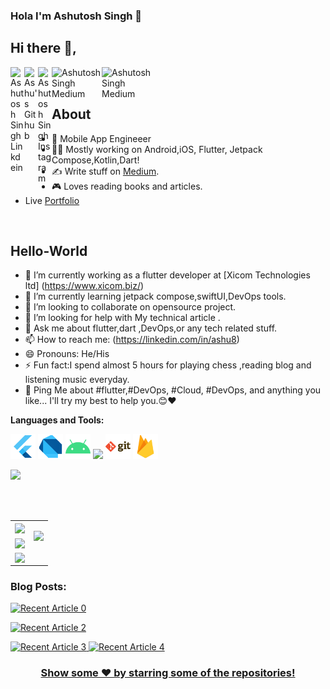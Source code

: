 ### Hola I'm Ashutosh Singh 👋

## Hi there 👋,           

<a href="https://linkedin.com/in/ashu8">
  <img align="left" alt="Ashutosh Singh Linkdein" width="22px" src="https://cdn.jsdelivr.net/npm/simple-icons@v3/icons/linkedin.svg" />
</a>
<a href="https://github.com/ashut08">
  <img align="left" alt="Ashu's Github" width="22px" src="https://cdn.jsdelivr.net/npm/simple-icons@v3/icons/github.svg" />
</a>
<a href="https://www.instagram.com/love_coding_with_ashu/">
  <img align="left" alt="Ashutosh Singh Instagram" width="22px" src="https://cdn.jsdelivr.net/npm/simple-icons@v3/icons/instagram.svg" />
</a>
<a href="https://ashuflutterdev.medium.com">
  <img align="left" alt="Ashutosh Singh Medium"  width="80px" src="https://miro.medium.com/max/968/1*F6SrJR7_s95r6oCF3ugMZw.png" />
</a>
<a href="https://stackoverflow.com/users/13400001/ashutosh-singh">
  <img align="left" alt="Ashutosh Singh Medium"  width="80px" src="https://cdn.sstatic.net/sites/stackoverflow/img/logo.png" />
</a>



<br/>
<br/>

## About


- 📱 Mobile App Engineeer
- 👨‍💻 Mostly working on Android,iOS, Flutter, Jetpack Compose,Kotlin,Dart!
- ✍️ Write stuff on [Medium](https://ashuflutterdev.medium.com).
- 🎮 Loves reading books and articles.
-   Live [Portfolio](http://lovecodingwithashu.tech/)

<br/>

## Hello-World
- 🔭 I’m currently working as a flutter developer at  [Xicom Technologies ltd] (https://www.xicom.biz/)
- 🌱 I’m currently learning jetpack compose,swiftUI,DevOps tools.
- 👯 I’m looking to collaborate on opensource project.
- 🤔 I’m looking for help with My technical article .
- 💬 Ask me about flutter,dart ,DevOps,or any tech related stuff.
- 📫 How to reach me: (https://linkedin.com/in/ashu8) 
- 😄 Pronouns: He/His
- ⚡ Fun fact:I spend almost 5 hours for playing chess ,reading blog and listening music everyday.
- 💬 Ping Me about  #flutter,#DevOps,  #Cloud, #DevOps, and anything you like... I'll try my best to help you.😊❤


**Languages and Tools:**  

<code><img height="40" src="https://raw.githubusercontent.com/github/explore/80688e429a7d4ef2fca1e82350fe8e3517d3494d/topics/flutter/flutter.png"></code>
<code><img height="40" src="https://raw.githubusercontent.com/github/explore/80688e429a7d4ef2fca1e82350fe8e3517d3494d/topics/dart/dart.png"></code>
<code><img height="40" src="https://raw.githubusercontent.com/github/explore/80688e429a7d4ef2fca1e82350fe8e3517d3494d/topics/android/android.png"></code>
<code><img height="40" src="https://upload.wikimedia.org/wikipedia/commons/c/c3/Python-logo-notext.svg"></code>
<code><img height="40" src="https://raw.githubusercontent.com/github/explore/80688e429a7d4ef2fca1e82350fe8e3517d3494d/topics/git/git.png"></code>
<code><img height="40" src="https://raw.githubusercontent.com/github/explore/80688e429a7d4ef2fca1e82350fe8e3517d3494d/topics/firebase/firebase.png"></code>

<code><img height="40" src="https://pbs.twimg.com/profile_images/1399329694340747271/T5fbWxtN_400x400.png" >

</code>


<br/>





<table>
    <tr>
        <td>
            <img src="https://spotify-recently-played-readme.vercel.app/api?user=rxuz4kncsxwh0wwg17dz3zgvy" align="center"/>
        </td>
        <td rowspan=2>
            <img src="https://github-readme-stats.vercel.app/api/top-langs/?username=ashut08&theme=dark" align="center"/>
        </td>
    </tr>
    <tr>
        <td>
            <img src="https://github-readme-stats.vercel.app/api?username=ashut08&count_private=true&theme=dark&show_icons=true" align="center"/>
        </td>
    </tr>
  <tr>
    <td>
       <img src="https://github-readme-stackoverflow.vercel.app/?userID=13400001&count_private=true&theme=dark&show_icons=true" align="center"/>
<!--       [![Omid Nikrah StackOverflow](https://github-readme-stackoverflow.vercel.app/?userID=13400001)](https://stackoverflow.com/users/13400001/ashutosh-singh) -->
    </td>
  </tr>
</table>


### Blog Posts:
 <a target="_blank" href="https://github-readme-medium-recent-article.vercel.app/medium/@ashuflutterdev/0"><img src="https://github-readme-medium-recent-article.vercel.app/medium/@ashuflutterdev/0" alt="Recent Article 0"> 

<a target="_blank" href="https://github-readme-medium-recent-article.vercel.app/medium/@ashuflutterdev/2"><img src="https://github-readme-medium-recent-article.vercel.app/medium/@ashuflutterdev/2" alt="Recent Article 2"> 


<a target="_blank" href="https://github-readme-medium-recent-article.vercel.app/medium/@ashuflutterdev/3"><img src="https://github-readme-medium-recent-article.vercel.app/medium/@ashuflutterdev/3" alt="Recent Article 3"> 
  <a target="_blank" href="https://github-readme-medium-recent-article.vercel.app/medium/@ashuflutterdev/4"><img src="https://github-readme-medium-recent-article.vercel.app/medium/@ashuflutterdev/4" alt="Recent Article 4"> 
<div align="center">

### Show some ❤️ by starring some of the repositories!

</div>
